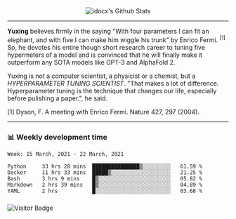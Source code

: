 <div align="center">
    <img align="center" src="https://github-readme-stats.vercel.app/api?username=idocx&show_icons=true&hide_border=true" alt="idocx's Github Stats"></img>
</div>

---

**Yuxing** believes firmly in the saying "With four parameters I can fit an elephant, and with five I can make him wiggle his trunk" by Enrico Fermi. <sup>[1]</sup> So, he devotes his entire though short research career to tuning five hypermeters of a model and is convinced that he will finally make it outperform any SOTA models like GPT-3 and AlphaFold 2.

Yuxing is not a computer scientist, a physicist or a chemist, but a *HYPERPARAMETER TUNING SCIENTIST*. "That makes a lot of difference. Hyperparameter tuning is the technique that changes our life, especially before pulishing a paper.", he said.

[1] Dyson, F. A meeting with Enrico Fermi. Nature 427, 297 (2004).


---

### 📊 Weekly development time
<!--START_SECTION:waka-->
```text
Week: 15 March, 2021 - 22 March, 2021

Python     33 hrs 28 mins  ███████████████▒░░░░░░░░░   61.59 % 
Docker     11 hrs 33 mins  █████▒░░░░░░░░░░░░░░░░░░░   21.25 % 
Bash       3 hrs 9 mins    █▒░░░░░░░░░░░░░░░░░░░░░░░   05.82 % 
Markdown   2 hrs 39 mins   █▒░░░░░░░░░░░░░░░░░░░░░░░   04.89 % 
YAML       2 hrs           █░░░░░░░░░░░░░░░░░░░░░░░░   03.68 % 
```
<!--END_SECTION:waka-->

### 

![Visitor Badge](https://visitor-badge.laobi.icu/badge?page_id=idocx.idocx)